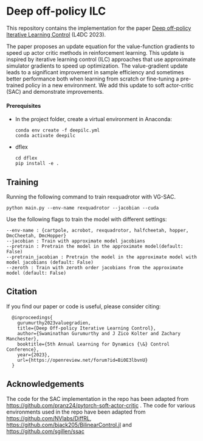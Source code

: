 # Deep off-policy ILC

This repository contains the implementation for the paper [Deep off-policy Iterative Learning Control](https://openreview.net/forum?id=Bi0E3lbvnU) (L4DC 2023).

The paper proposes an update equation for the value-function gradients to speed up actor critic methods in reinforcement learning. This update is inspired by iterative learning control (ILC) approaches that use approximate simulator gradients to speed up optimization. The value-gradient update leads to a significant improvement in sample efficiency and sometimes better performance both when learning from scratch or fine-tuning a pre-trained policy in a new environment. We add this update to soft actor-critic (SAC) and demonstrate improvements.

#### Prerequisites

- In the project folder, create a virtual environment in Anaconda:

  ```
  conda env create -f deepilc.yml
  conda activate deepilc
  ```

- dflex

  ```
  cd dflex
  pip install -e .
  ```


## Training

Running the following command to train rexquadrotor with VG-SAC.

```
python main.py --env-name rexquadrotor --jacobian --cuda 
```

Use the following flags to train the model with different settings:
```
--env-name : {cartpole, acrobot, rexquadrotor, halfcheetah, hopper, DmcCheetah, DmcHopper}
--jacobian : Train with approximate model jacobians
--pretrain : Pretrain the model in the approximate model(default: False)
--pretrain_jacobian : Pretrain the model in the approximate model with model jacobians (default: False)
--zeroth : Train with zeroth order jacobians from the approximate model (default: False)
```

## Citation

If you find our paper or code is useful, please consider citing:
```
  @inproceedings{
	gurumurthy2023valuegradien,
	title={Deep Off-policy Iterative Learning Control},
	author={Swaminathan Gurumurthy and J Zico Kolter and Zachary Manchester},
	booktitle={5th Annual Learning for Dynamics {\&} Control Conference},
	year={2023},
	url={https://openreview.net/forum?id=Bi0E3lbvnU}
  }
```

## Acknowledgements

The code for the SAC implementation in the repo has been adapted from https://github.com/pranz24/pytorch-soft-actor-critic . 
The code for various environments used in the repo have been adapted from https://github.com/NVlabs/DiffRL, https://github.com/bjack205/BilinearControl.jl and https://github.com/sgillen/ssac